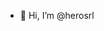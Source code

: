 - 👋 Hi, I’m @herosrl

<!---
herosrl/herosrl is a ✨ special ✨ repository because its `README.md` (this file) appears on your GitHub profile.
You can click the Preview link to take a look at your changes.
--->
